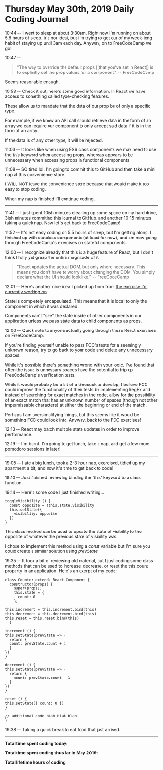 # Thursday May 30th, 2019 Daily Coding Journal

10:44 -- I went to sleep at about 3:30am. Right now I'm running on about 5.5 hours of sleep. It's not ideal, but I'm trying to get out of my week-long habit of staying up until 3am each day. Anyway, on to FreeCodeCamp we go!

10:47 -- 
>"The way to override the default props [(that you've set in React)] is to explicitly set the prop values for a component." -- FreeCodeCamp

Seems reasonable enough.

10:53 -- Check it out, here's some good information. In React we have access to something called type-checking features.

These allow us to mandate that the data of our prop be of only a specific type.

For example, if we know an API call should retrieve data in the form of an array we can require our component to only accept said data if it is in the form of an array.

If the data is of any other type, it will be rejected.

11:03 -- It looks like when using ES6 class components we may need to use the *this* keyword when accessing props, whereas appears to be unnecessary when accessing props in functional components.

11:08 -- SO tired lol. I'm going to commit this to GitHub and then take a mini nap at this convenience store.

I WILL NOT leave the convenience store because that would make it too easy to stop coding.

When my nap is finished I'll continue coding.
___
11:41 -- I just spent 10ish minutes cleaning up some space on my hard drive, 3ish minutes commiting this journal to GitHub, and another 10-15 minutes taking a quick nap. Now let's get back to FreeCodeCamp!

11:52 -- It's not easy coding on 5.5 hours of sleep, but I'm getting along. I finished up with stateless components (at least for now), and am now going through FreeCodeCamp's exercises on stateful components.

12:00 -- I recognize already that this is a huge feature of React, but I don't think I fully yet grasp the entire magnitude of it:
>"React updates the actual DOM, but only where necessary. This means you don't have to worry about changing the DOM. You simply declare what the UI should look like." -- FreeCodeCamp

12:01 -- Here's another nice idea I picked up from from [the exercise I'm currently working on](https://learn.freecodecamp.org/front-end-libraries/react/render-state-in-the-user-interface).

State is completely encapsulated. This means that it is local to only the component in which it was declared.

Components can't "see" the state inside of other components in our application unless we pass state data to child components as props.

12:06 -- Quick note to anyone actually going through these React exercises on FreeCodeCamp.

If you're finding yourself unable to pass FCC's tests for a seemingly unknown reason, try to go back to your code and delete any unnecessary spaces. 

While it's possible there's something wrong with your logic, I've found that often the issue is unnessary spaces have the potential to trip up FreeCodeCamp's verification tests.

While it would probably be a bit of a timesuck to develop, I believe FCC could improve the functionality of their tests by implementing RegEx and instead of searching for exact matches in the code, allow for the possibility of an exact match that has an unknown number of spaces (though not other impermissable characters) at either the beginning or end of the match.

Perhaps I am oversimplifying things, but this seems like it would be something FCC could look into. Anyway, back to the FCC exercises!

12:13 -- React may batch multiple state updates in order to improve performance.

12:19 -- I'm burnt. I'm going to get lunch, take a nap, and get a few more pomodoro sessions in later!
___
19:05 -- I ate a big lunch, took a 2-3 hour nap, exercised, tidied up my apartment a bit, and now it's time to get back to code!

19:10 -- Just finished reviewing binding the 'this' keyword to a class function.

19:14 -- Here's some code I just finished writing...
```
toggleVisibility () {
  const opposite = !this.state.visibility
  this.setState({
    visibility: opposite
  })
}
```
This class method can be used to update the state of visibility to the opposite of whatever the previous state of visibility was. 

I chose to implement this method using a *const* variable but I'm sure you could create a similar solution using *prevState*.

19:35 -- It took a bit of reviewing old material, but I just coding some class methods that can be used to increase, decrease, or reset the this.count property in an application. Here's an exerpt of my code:
```
class Counter extends React.Component {
  constructor(props) {
    super(props);
    this.state = {
      count: 0
    }; 

this.increment = this.increment.bind(this)
this.decrement = this.decrement.bind(this)
this.reset = this.reset.bind(this)
  }

increment () {
this.setState(prevState => {
  return {
  count: prevState.count + 1
  }
})
}

decrement () {
this.setState(prevState => {
  return {
    count: prevState.count - 1
  }
})
}

reset () {
this.setState({ count: 0 })
}

// additional code blah blah blah
}
```
19:38 -- Taking a quick break to eat food that just arrived.

___
**Total time spent coding today**: 

**Total time spent coding thus far in May 2019**: 

**Total lifetime hours of coding**: 

